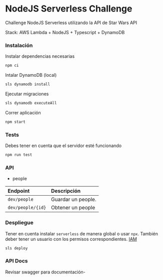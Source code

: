 # NodeJS Serverless Challenge

Challenge NodeJS Serverless utilizando la API de Star Wars API

Stack: AWS Lambda + NodeJS + Typescript + DynamoDB

### Instalación

Instalar dependencias necesarias

```sh
npm ci
```


Intalar DynamoDB (local)

```sh
sls dynamodb install
```

Ejecutar migraciones

```sh
sls dynamodb executeAll
```


Correr aplicación 


```sh
npm start
```


### Tests

Debes tener en cuenta que el servidor esté funcionando

```sh
npm run test
```

### API 

- people

| Endpoint     | Descripción                      |
|:--------------|:----------------------------------|
| `dev/people`      | Guardar un people. |
| `dev/people/{id}` | Obtener un people |

### Despliegue

Tener en cuenta instalar `serverless` de manera global o usar `npx`.
También deber tener un usuario con los permisos correspondientes. [IAM](https://docs.aws.amazon.com/es_es/IAM/latest/UserGuide/introduction.html)

```sh
sls deploy
```

### API Docs

Revisar swagger para documentación-

